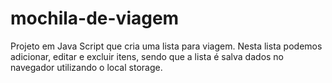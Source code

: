 # mochila-de-viagem
Projeto em Java Script que cria uma lista para viagem. Nesta lista podemos adicionar, editar e excluir itens, sendo que a lista é salva dados no navegador utilizando o local storage. 
